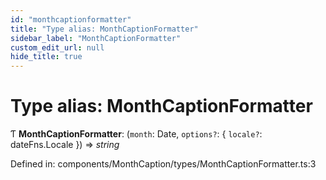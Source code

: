 ```yaml
---
id: "monthcaptionformatter"
title: "Type alias: MonthCaptionFormatter"
sidebar_label: "MonthCaptionFormatter"
custom_edit_url: null
hide_title: true
---
```


# Type alias: MonthCaptionFormatter

Ƭ **MonthCaptionFormatter**: (`month`: Date, `options?`: { `locale?`: dateFns.Locale  }) => *string*

Defined in: components/MonthCaption/types/MonthCaptionFormatter.ts:3

